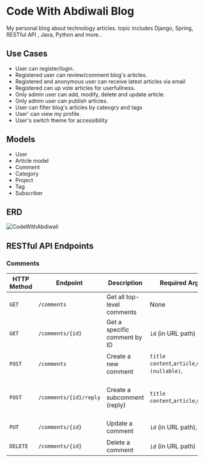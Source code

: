 # Code With Abdiwali Blog
My personal blog about technology articles. topic includes Django, Spring, RESTful API , Java, Python and more..

## Use Cases
- User can register/login.
- Registered user can review/comment blog's aritcles.
- Registered and anonymous user can receive latest articles via email
- Registered can up vote articles for userfullness.
- Only admin user can add, modify, delete and update article.
- Only admin user can publish articles.
- User can filter blog's articles by cateogry and tags
- User' can view my profile.
- User's switch theme for accessibility

## Models
- User
- Article model
- Comment
- Category
- Project
- Tag
- Subscriber

## ERD
![CodeWithAbdiwali](https://github.com/user-attachments/assets/32f49b75-1a23-41fd-b1bc-abf7c124f42a)

## RESTful API Endpoints

### Comments
| HTTP Method | Endpoint                  | Description                          | Required Arguments               | Example Request Body                          | Example Response                              |
|-------------|---------------------------|--------------------------------------|----------------------------------|-----------------------------------------------|-----------------------------------------------|
| `GET`       | `/comments`               | Get all top-level comments           | None                             | None                                          | `[{ "id": 1, "content": "Great post!", "user_id": 101, "subcomments": [...] }]` |
| `GET`       | `/comments/{id}`          | Get a specific comment by ID         | `id` (in URL path)               | None                                          | `{ "id": 1, "content": "Great post!", "user_id": 101, "subcomments": [...] }` |
| `POST`      | `/comments`               | Create a new comment                 |  `title` `content`,`article`,`user`,`parent (nullable)`,              | `{ "title": "Welcome", "conent": "I am abdiwali", "article":"EQWJTPGJASPJEWR",  "user":"EWTPFNMSDPGTIJER"}`      | `{ "title": "Welcome", "conent": "I am abdiwali", "article":"EQWJTPGJASPJEWR",  "user":"EWTPFNMSDPGTIJER"}` ` |
| `POST`      | `/comments/{id}/reply`    | Create a subcomment (reply)          |`title` `content`,`article`,`user`,`parent`,| `{ "title": "Welcome", "conent": "I am abdiwali", "article":"EQWJTPGJASPJEWR",  "user":"EQWJTPGJASPJEWR",  "parent":"EQWJTPGJASPJEWR", }`    | `{ "id": 3, "content": "Thanks!", "user_id": 103, "parent_id": 1 }` |
| `PUT`       | `/comments/{id}`          | Update a comment                     | `id` (in URL path), `content`    | `{ "content": "Updated comment!" }`           | `{ "id": 1, "content": "Updated comment!", "user_id": 101 }` |
| `DELETE`    | `/comments/{id}`          | Delete a comment                     | `id` (in URL path)               | None                                          | `{ "message": "Comment deleted successfully" }` |


    
  
